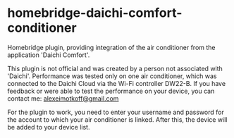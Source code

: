 # homebridge-daichi-comfort-conditioner

Homebridge plugin, providing integration of the air conditioner from the application 'Daichi Comfort'.

This plugin is not official and was created by a person not associated with 'Daichi'. Performance was tested only on one air conditioner, which was connected to the Daichi Cloud via the Wi-Fi controller DW22-B. If you have feedback or were able to test the performance on your device, you can contact me: alexeimotkoff@gmail.com

For the plugin to work, you need to enter your username and password for the account to which your air conditioner is linked. After this, the device will be added to your device list.

